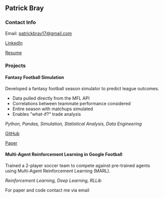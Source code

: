 ## Patrick Bray

### Contact Info
Email: patrickbray17@gmail.com

[LinkedIn](https://www.linkedin.com/in/patrick-bray-75b021115/)

[Resume](https://github.com/PatrickBrayPersonal/PatrickBrayPersonal.github.io/blob/main/Patrick%20Bray%20Resume.pdf)

### Projects
#### Fantasy Football Simulation
Developed a fantasy football season simulator to predict league outcomes.
* Data pulled directly from the MFL API
* Correlations between teammate performance considered
* Entire season with matchups simulated
* Enables "what-if?" trade analysis

*Python, Pandas, Simulation, Statistical Analysis, Data Engineering*


[GitHub](https://github.com/PatrickBrayPersonal/BDFL-Simulation)

[Paper](https://nbviewer.org/github/PatrickBrayPersonal/BDFL-Simulation/blob/main/src/Report.ipynb)

#### Multi-Agent Reinforcement Learning in Google Football
Trained a 2-player soccer team to compete against pre-trained agents using Multi-Agent Reinforcement Learning (MARL).

*Reinforcement Learning, Deep Learning, RLLib*

For paper and code contact me via email
